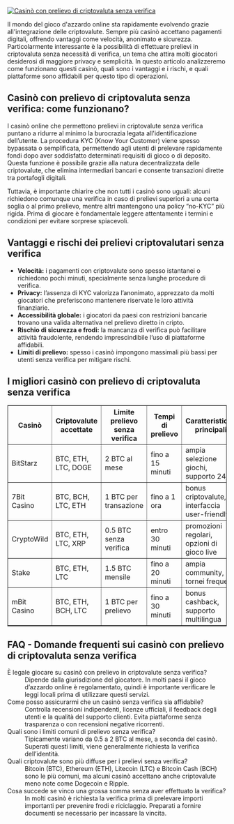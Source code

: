 [![Casinò con prelievo di criptovaluta senza verifica](https://123-caf.pages.dev/gitsignup.png)](https://vrmoo.ru/Bt82HjjY)

<p>Il mondo del gioco d'azzardo online sta rapidamente evolvendo grazie all'integrazione delle criptovalute. Sempre più casinò accettano pagamenti digitali, offrendo vantaggi come velocità, anonimato e sicurezza. Particolarmente interessante è la possibilità di effettuare prelievi in criptovaluta senza necessità di verifica, un tema che attira molti giocatori desiderosi di maggiore privacy e semplicità. In questo articolo analizzeremo come funzionano questi casinò, quali sono i vantaggi e i rischi, e quali piattaforme sono affidabili per questo tipo di operazioni.</p>  <h2>Casinò con prelievo di criptovaluta senza verifica: come funzionano?</h2> <p>I casinò online che permettono prelievi in criptovalute senza verifica puntano a ridurre al minimo la burocrazia legata all'identificazione dell’utente. La procedura KYC (Know Your Customer) viene spesso bypassata o semplificata, permettendo agli utenti di prelevare rapidamente fondi dopo aver soddisfatto determinati requisiti di gioco o di deposito. Questa funzione è possibile grazie alla natura decentralizzata delle criptovalute, che elimina intermediari bancari e consente transazioni dirette tra portafogli digitali.</p> <p>Tuttavia, è importante chiarire che non tutti i casinò sono uguali: alcuni richiedono comunque una verifica in caso di prelievi superiori a una certa soglia o al primo prelievo, mentre altri mantengono una policy “no-KYC” più rigida. Prima di giocare è fondamentale leggere attentamente i termini e condizioni per evitare sorprese spiacevoli.</p>  <h2>Vantaggi e rischi dei prelievi criptovalutari senza verifica</h2> <ul> <li><strong>Velocità:</strong> i pagamenti con criptovalute sono spesso istantanei o richiedono pochi minuti, specialmente senza lunghe procedure di verifica.</li> <li><strong>Privacy:</strong> l’assenza di KYC valorizza l’anonimato, apprezzato da molti giocatori che preferiscono mantenere riservate le loro attività finanziarie.</li> <li><strong>Accessibilità globale:</strong> i giocatori da paesi con restrizioni bancarie trovano una valida alternativa nel prelievo diretto in cripto.</li> <li><strong>Rischio di sicurezza e frodi:</strong> la mancanza di verifica può facilitare attività fraudolente, rendendo imprescindibile l’uso di piattaforme affidabili.</li> <li><strong>Limiti di prelievo:</strong> spesso i casinò impongono massimali più bassi per utenti senza verifica per mitigare rischi.</li> </ul>  <h2>I migliori casinò con prelievo di criptovaluta senza verifica</h2> <table border="1" cellpadding="8" cellspacing="0"> <thead> <tr> <th>Casinò</th> <th>Criptovalute accettate</th> <th>Limite prelievo senza verifica</th> <th>Tempi di prelievo</th> <th>Caratteristiche principali</th> </tr> </thead> <tbody> <tr> <td>BitStarz</td> <td>BTC, ETH, LTC, DOGE</td> <td>2 BTC al mese</td> <td>fino a 15 minuti</td> <td>ampia selezione giochi, supporto 24/7</td> </tr> <tr> <td>7Bit Casino</td> <td>BTC, BCH, LTC, ETH</td> <td>1 BTC per transazione</td> <td>fino a 1 ora</td> <td>bonus criptovalute, interfaccia user-friendly</td> </tr> <tr> <td>CryptoWild</td> <td>BTC, ETH, LTC, XRP</td> <td>0.5 BTC senza verifica</td> <td>entro 30 minuti</td> <td>promozioni regolari, opzioni di gioco live</td> </tr> <tr> <td>Stake</td> <td>BTC, ETH, LTC</td> <td>1.5 BTC mensile</td> <td>fino a 20 minuti</td> <td>ampia community, tornei frequenti</td> </tr> <tr> <td>mBit Casino</td> <td>BTC, ETH, BCH, LTC</td> <td>1 BTC per prelievo</td> <td>fino a 30 minuti</td> <td>bonus cashback, supporto multilingua</td> </tr> </tbody> </table>  <h2>FAQ - Domande frequenti sui casinò con prelievo di criptovaluta senza verifica</h2> <dl> <dt>È legale giocare su casinò con prelievo in criptovalute senza verifica?</dt> <dd>Dipende dalla giurisdizione del giocatore. In molti paesi il gioco d’azzardo online è regolamentato, quindi è importante verificare le leggi locali prima di utilizzare questi servizi.</dd>  <dt>Come posso assicurarmi che un casinò senza verifica sia affidabile?</dt> <dd>Controlla recensioni indipendenti, licenze ufficiali, il feedback degli utenti e la qualità del supporto clienti. Evita piattaforme senza trasparenza o con recensioni negative ricorrenti.</dd>  <dt>Quali sono i limiti comuni di prelievo senza verifica?</dt> <dd>Tipicamente variano da 0.5 a 2 BTC al mese, a seconda del casinò. Superati questi limiti, viene generalmente richiesta la verifica dell’identità.</dd>  <dt>Quali criptovalute sono più diffuse per i prelievi senza verifica?</dt> <dd>Bitcoin (BTC), Ethereum (ETH), Litecoin (LTC) e Bitcoin Cash (BCH) sono le più comuni, ma alcuni casinò accettano anche criptovalute meno note come Dogecoin e Ripple.</dd>  <dt>Cosa succede se vinco una grossa somma senza aver effettuato la verifica?</dt> <dd>In molti casinò è richiesta la verifica prima di prelevare importi importanti per prevenire frodi e riciclaggio. Preparati a fornire documenti se necessario per incassare la vincita.</dd> </dl>